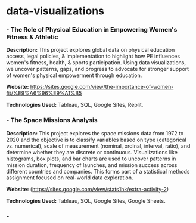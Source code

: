 # data-visualizations

### - The Role of Physical Education in Empowering Women's Fitness & Athletic 
**Description:** This project explores global data on physical education access, legal policies, & implementation to highlight how PE influences women's fitness, health, & sports participation. Using data visualizations, we uncover patterns, gaps, and progress to advocate for stronger support of women's physical empowerment through education.

**Website:** https://sites.google.com/view/the-importance-of-women-fit/%E9%A6%96%E9%A1%B5

**Technologies Used:** Tableau, SQL, Google Sites, Replit.

### - The Space Missions Analysis
**Description:** This project explores the space missions data from 1972 to 2020 and the objective is to classify variables based on type (categorical vs. numerical), scale of measurement (nominal, ordinal, interval, ratio), and determine whether they are discrete or continuous. Visualizations like histograms, box plots, and bar charts are used to uncover patterns in mission duration, frequency of launches, and mission success across different countries and companies. This forms part of a statistical methods assignment focused on real-world data exploration.
 
**Website:** (https://sites.google.com/view/stats1hk/extra-activity-2)

**Technologies Used:** Tableau, SQL, Google Sites, Google Sheets.

### - 
